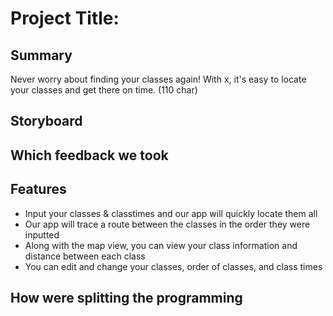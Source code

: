 # Project Title:

## Summary 
Never worry about finding your classes again! With x, it's easy to locate your classes and get there on time. (110 char)

## Storyboard

## Which feedback we took

## Features
- Input your classes & classtimes and our app will quickly locate them all
- Our app will trace a route between the classes in the order they were inputted
- Along with the map view, you can view your class information and distance between each class
- You can edit and change your classes, order of classes, and class times 

## How were splitting the programming

